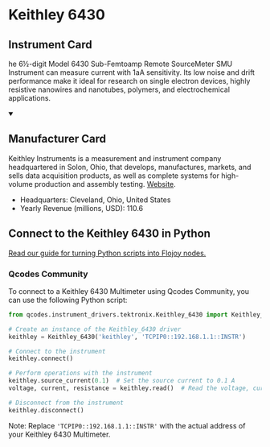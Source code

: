 
# Keithley 6430

## Instrument Card

he 6½-digit Model 6430 Sub-Femtoamp Remote SourceMeter SMU Instrument can measure current with 1aA sensitivity. Its low noise and drift performance make it ideal for research on single electron devices, highly resistive nanowires and nanotubes, polymers, and electrochemical applications.

<details open>
<summary><h2>Manufacturer Card</h2></summary>
Keithley Instruments is a measurement and instrument company headquartered in Solon, Ohio, that develops, manufactures, markets, and sells data acquisition products, as well as complete systems for high-volume production and assembly testing. <a href=https://www.tek.com/en>Website</a>.
<br>
<ul>
  <li>Headquarters: Cleveland, Ohio, United States</li>
  <li>Yearly Revenue (millions, USD): 110.6</li>
</ul>
</details>

## Connect to the Keithley 6430 in Python

[Read our guide for turning Python scripts into Flojoy nodes.](https://docs.flojoy.ai/custom-nodes/creating-custom-node/)


### Qcodes Community

To connect to a Keithley 6430 Multimeter using Qcodes Community, you can use the following Python script:

```python
from qcodes.instrument_drivers.tektronix.Keithley_6430 import Keithley_6430

# Create an instance of the Keithley_6430 driver
keithley = Keithley_6430('keithley', 'TCPIP0::192.168.1.1::INSTR')

# Connect to the instrument
keithley.connect()

# Perform operations with the instrument
keithley.source_current(0.1)  # Set the source current to 0.1 A
voltage, current, resistance = keithley.read()  # Read the voltage, current, and resistance

# Disconnect from the instrument
keithley.disconnect()
```

Note: Replace `'TCPIP0::192.168.1.1::INSTR'` with the actual address of your Keithley 6430 Multimeter.

